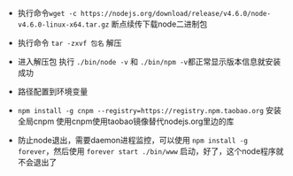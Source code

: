 - 执行命令`wget -c https://nodejs.org/download/release/v4.6.0/node-v4.6.0-linux-x64.tar.gz` 断点续传下载node二进制包
- 执行命令 `tar -zxvf 包名` 解压
- 进入解压包 执行 `./bin/node -v` 和 `./bin/npm -v`都正常显示版本信息就安装成功
- 路径配置到环境变量
- `npm install -g cnpm --registry=https://registry.npm.taobao.org` 安装全局cnpm 使用cnpm使用taobao镜像替代nodejs.org里边的库

- 防止node退出，需要daemon进程监控，可以使用 `npm install -g forever`，然后使用 `forever start ./bin/www` 启动，好了，这个node程序就不会退出了
